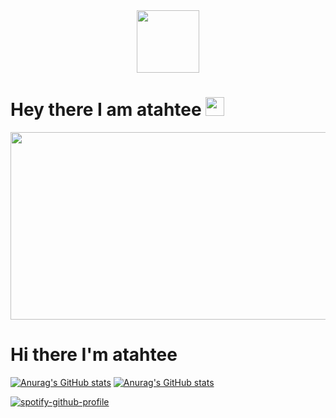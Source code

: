<div id="header" align="center">
  <img src="https://media.giphy.com/media/M9gbBd9nbDrOTu1Mqx/giphy.gif" width="100"/>
</div>

<div id="count" align="center">
<img src="https://komarev.com/ghpvc/?username=atahtee&style=flat-square&color=blue" alt=""/>
</div>

<h1>
  Hey there I am atahtee
  <img src="https://media.giphy.com/media/hvRJCLFzcasrR4ia7z/giphy.gif" width="30px"/>
</h1>

<div align="center">
  <img src="https://media.giphy.com/media/dWesBcTLavkZuG35MI/giphy.gif" width="600" height="300"/>
</div>

# Hi there I'm atahtee
[![Anurag's GitHub stats](https://github-readme-stats.vercel.app/api?username=John-Njau&hide=issues&show_icons=true&theme=radical)](https://github.com/anuraghazra/github-readme-stats)
[![Anurag's GitHub stats](https://github-readme-stats.vercel.app/api?username=atahtee)](https://github.com/anuraghazra/github-readme-stats)



[![spotify-github-profile](https://spotify-github-profile.vercel.app/api/view?uid=3156gllykhuzmbcga2fm2rv7oe4i&cover_image=true&theme=default)](https://github.com/kittinan/spotify-github-profile)

